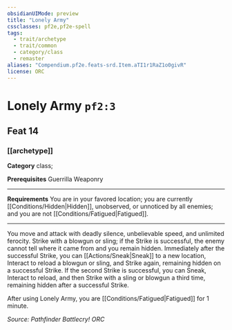 ```yaml
---
obsidianUIMode: preview
title: "Lonely Army"
cssclasses: pf2e,pf2e-spell
tags:
  - trait/archetype
  - trait/common
  - category/class
  - remaster
aliases: "Compendium.pf2e.feats-srd.Item.aTI1r1RaZ1o0givR"
license: ORC
---
```

# Lonely Army `pf2:3`
## Feat 14
### [[archetype]]

**Category** class; 



**Prerequisites** Guerrilla Weaponry
* * *
**Requirements** You are in your favored location; you are currently [[Conditions/Hidden|Hidden]], unobserved, or unnoticed by all enemies; and you are not [[Conditions/Fatigued|Fatigued]].

* * *

You move and attack with deadly silence, unbelievable speed, and unlimited ferocity. Strike with a blowgun or sling; if the Strike is successful, the enemy cannot tell where it came from and you remain hidden. Immediately after the successful Strike, you can [[Actions/Sneak|Sneak]] to a new location, Interact to reload a blowgun or sling, and Strike again, remaining hidden on a successful Strike. If the second Strike is successful, you can Sneak, Interact to reload, and then Strike with a sling or blowgun a third time, remaining hidden after a successful Strike.

After using Lonely Army, you are [[Conditions/Fatigued|Fatigued]] for 1 minute.

*Source: Pathfinder Battlecry!*
*ORC*